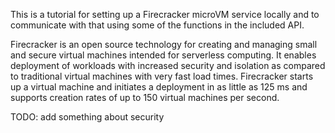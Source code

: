 This is a tutorial for setting up a Firecracker microVM service locally and to communicate with that using some of the functions in the included API.  

Firecracker is an open source technology for creating and managing small and secure virtual machines intended for serverless computing. It enables deployment of workloads with increased security and isolation as compared to traditional virtual machines with very fast load times. Firecracker starts up a virtual machine and initiates a deployment in as little as 125 ms and supports creation rates of up to 150 virtual machines per second. 

TODO: add something about security